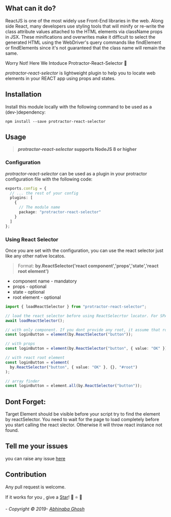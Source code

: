 ## What can it do?

ReactJS is one of the most widely use Front-End libraries in the web. Along side React, many developers use styling tools that will minify or re-write the class attribute values attached to the HTML elements via className props in JSX. These minifications and overwrites make it difficult to select the generated HTML using the WebDriver's query commands like findElement or findElements since it's not guaranteed that the class name will remain the same.

Worry Not! Here We Intoduce Protractor-React-Selector :hatching_chick:

_protractor-react-selector_ is lightweight plugin to help you to locate web elements in your REACT app using props and states.

## Installation

Install this module locally with the following command to be used as a (dev-)dependency:

```shell
npm install --save protractor-react-selector
```

## Usage

> **_protractor-react-selector_ supports NodeJS 8 or higher**

### Configuration

_protractor-react-selector_ can be used as a plugin in your protractor configuration file with the following code:

```typescript
exports.config = {
  // ... the rest of your config
  plugins: [
    {
      // The module name
      package: "protractor-react-selector"
    }
  ]
};
```

### Using React Selector

Once you are set with the configuration, you can use the react selector just like any other native locatos.

> Format: **by.ReactSelector('react component','props','state','react root element')**

- component name - mandatory
- props - optional
- state - optional
- root element - optional

```ts
import { loadReactSelector } from "protractor-react-selector";

// load the react selector before using ReactSelecrtor locator. For SPA , it will be one time activity.
await loadReactSelector();

// with only component. If you dont provide any root, it assume that root is set to '#root'
const loginButton = element(by.ReactSelector("button"));

// with props
const loginButton = element(by.ReactSelector("button", { value: "OK" }));

// with react root element
const loginButton = element(
  by.ReactSelector("button", { value: "OK" }, {}, "#root")
);

// array finder
const loginButton = element.all(by.ReactSelector("button"));
```

## Dont Forget:

Target Element should be visible before your script try to find the element by reactSelector. You need to wait for the page to load completely before you start calling the react slector. Otherwise it will throw react instance not found.

## Tell me your issues

you can raise any issue [here](https://github.com/abhinaba1080/protractor-react-selector/issues)

## Contribution

Any pull request is welcome.

If it works for you , give a [Star](https://github.com/abhinaba1080/protractor-react-selector)! :star2: :star: :star2:

_- Copyright &copy; 2019- [Abhinaba Ghosh](https://www.linkedin.com/in/abhinaba-ghosh-9a2ab8a0/)_
